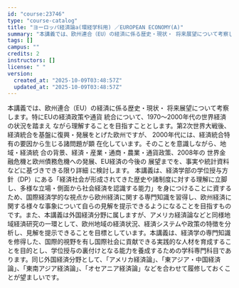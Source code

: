 ```yaml
---
id: "course:23746"
type: "course-catalog"
title: "ヨーロッパ経済論a(環経学科用) ／EUROPEAN ECONOMY(A)"
summary: "本講義では、欧州連合（EU）の経済に係る歴史・現状・ 将来展望について考察します。特にEUの経済政策や通貨 統合について、1970～2000年代の世界経済の状況を踏まえ ながら理解することを目指すこととします。第2次世界大戦後、経済統合を基…"
tags: []
campus: ""
credits: 2
instructors: []
license: " "
version:
  created_at: "2025-10-09T03:48:57Z"
  updated_at: "2025-10-09T03:48:57Z"
---
```


本講義では、欧州連合（EU）の経済に係る歴史・現状・ 将来展望について考察します。特にEUの経済政策や通貨 統合について、1970～2000年代の世界経済の状況を踏まえ ながら理解することを目指すこととします。第2次世界大戦後、経済統合を基盤に復興・発展をとげた欧州ですが、 2000年代には、経済統合特有の要因から生じる諸問題が顕 在化しています。そのことを意識しながら、地域・経済統 合の背景、経済・産業・通商・農業・通貨政策、2008年の 世界金融危機と欧州債務危機への発展、EU経済の今後の 展望までを、事実や統計資料などに基づきできる限り詳細 に検討します。 本講義は、経済学部の学位授与方針（DP）にある「経済社会が形成されてきた歴史や諸制度に対する理解に立脚し、多様な立場・側面から社会経済を認識する能力」を身につけることに資するため、国際経済学的な視点から欧州経済に関する専門知識を習得し、欧州経済に関する様々な事象について自らの見解を提示できるようになることを目指すものです。また、本講義は外国経済分野に属しますが、アメリカ経済論などと同様地域経済研究の一環として、欧州地域の経済状況、経済システムや政策の特徴を分析し、見解を提示できることを目標としています。本講義は、経済学の専門知識を修得した、国際的視野を有し国際社会に貢献できる実践的な人材を育成することを目的とし、学位授与の裏付けとなる能力を養成するための学科専門科目であります。同じ外国経済分野として、「アメリカ経済論」、「東アジア・中国経済論」、「東南アジア経済論」、「オセアニア経済論」などを合わせて履修しておくことが望ましいです。
